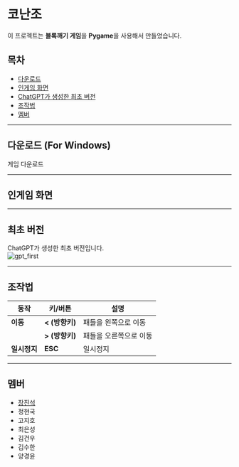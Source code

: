 # 코난조

이 프로젝트는 **블록깨기 게임**을 **Pygame**을 사용해서 만들었습니다.

## 목차
- [다운로드](#다운로드-for-windows)
- [인게임 화면](#인게임-화면)
- [ChatGPT가 생성한 최초 버전](#최초-버전)
- [조작법](#조작법)
- [멤버](#멤버)

-----

## 다운로드 (For Windows)
게임 다운로드

-----

## 인게임 화면

-----

## 최초 버전
ChatGPT가 생성한 최초 버전입니다.  
![gpt_first](https://github.com/user-attachments/assets/06657891-16fa-496b-845b-564d36715004)

-----

## 조작법
| 동작          | 키/버튼               | 설명                         |
|---------------|-----------------------|------------------------------|
| **이동**      | **< (방향키)**                 | 패들을 왼쪽으로 이동                |
|               | **> (방향키)**                 | 패들을 오른쪽으로 이동         |
| **일시정지**      | **ESC**        | 일시정지                       |

-----

## 멤버

- [장진석]([https://github.com/labyu](https://github.com/Jinseok2419342))
- 정현국
- 고지호
- 최은성
- 김건우
- 김수한
- 양경윤
